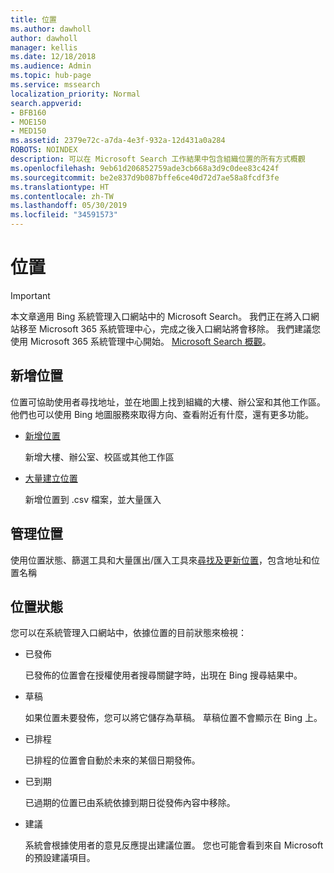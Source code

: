 ```yaml
---
title: 位置
ms.author: dawholl
author: dawholl
manager: kellis
ms.date: 12/18/2018
ms.audience: Admin
ms.topic: hub-page
ms.service: mssearch
localization_priority: Normal
search.appverid:
- BFB160
- MOE150
- MED150
ms.assetid: 2379e72c-a7da-4e3f-932a-12d431a0a284
ROBOTS: NOINDEX
description: 可以在 Microsoft Search 工作結果中包含組織位置的所有方式概觀
ms.openlocfilehash: 9eb61d206852759ade3cb668a3d9c0dee83c424f
ms.sourcegitcommit: be2e837d9b087bffe6ce40d72d7ae58a8fcdf3fe
ms.translationtype: HT
ms.contentlocale: zh-TW
ms.lasthandoff: 05/30/2019
ms.locfileid: "34591573"
---
```

# <a name="locations"></a>位置

> [!IMPORTANT]
> 本文章適用 Bing 系統管理入口網站中的 Microsoft Search。 我們正在將入口網站移至 Microsoft 365 系統管理中心，完成之後入口網站將會移除。 我們建議您使用 Microsoft 365 系統管理中心開始。 [Microsoft Search 概觀](overview-microsoft-search.md)。
    
## <a name="add-locations"></a>新增位置

位置可協助使用者尋找地址，並在地圖上找到組織的大樓、辦公室和其他工作區。 他們也可以使用 Bing 地圖服務來取得方向、查看附近有什麼，還有更多功能。
  
- [新增位置](add-a-location.md)
    
    新增大樓、辦公室、校區或其他工作區
    
- [大量建立位置](bulk-create-locations.md)
    
    新增位置到 .csv 檔案，並大量匯入
    
## <a name="manage-locations"></a>管理位置

使用位置狀態、篩選工具和大量匯出/匯入工具來[尋找及更新位置](manage-locations.md)，包含地址和位置名稱
  
## <a name="location-status"></a>位置狀態

您可以在系統管理入口網站中，依據位置的目前狀態來檢視：
  
- 已發佈
    
    已發佈的位置會在授權使用者搜尋關鍵字時，出現在 Bing 搜尋結果中。
    
- 草稿
    
    如果位置未要發佈，您可以將它儲存為草稿。 草稿位置不會顯示在 Bing 上。
    
- 已排程
    
    已排程的位置會自動於未來的某個日期發佈。
    
- 已到期
    
    已過期的位置已由系統依據到期日從發佈內容中移除。
    
- 建議
    
    系統會根據使用者的意見反應提出建議位置。 您也可能會看到來自 Microsoft 的預設建議項目。

  

